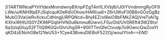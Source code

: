 $START$WNoaPYnYldexMnmdwnyBXnpPZgT4m1LXVbj6/iJ0iYVndmmgRyOF9LWe/u/KNH9lpEFJSqIcquK0eRdUOhoe/HAWua6+Z6rUWuF00B8oGOzGgBzMubO3VaUeRvXckuCdhIngjURPQNcd+Bhj4EZ/oI8eiO9bFMkZAQjVreTvAi1gKXhxWHlUIS0YZK96PGqhHVN0u6kmnu8UwvrLF0urDd/UV0REft43WZ6tv/6a3zIqGIuyS2FTIiQ9KGQvGhrUhg5R+90IITTmQfeCtxvdp7o9OencQwZosYtqKD4zENohGBe121teU53+1Cye43BveuDIEBoF522Oj/wouIYtnA==$END$